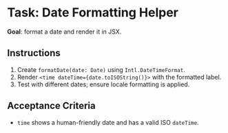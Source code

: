 # Task: Date Formatting Helper


**Goal**: format a date and render it in JSX.


## Instructions
1. Create `formatDate(date: Date)` using `Intl.DateTimeFormat`.
2. Render `<time dateTime={date.toISOString()}>` with the formatted label.
3. Test with different dates; ensure locale formatting is applied.


## Acceptance Criteria
- `time` shows a human-friendly date and has a valid ISO `dateTime`.